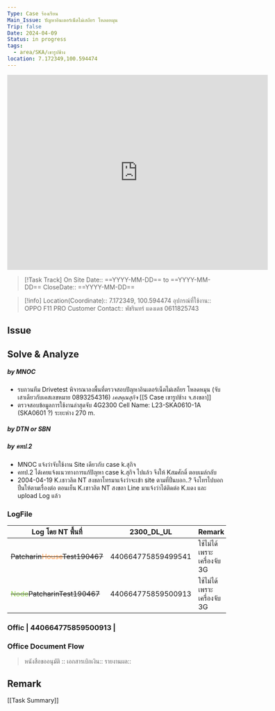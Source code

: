 ```yaml
---
Type: Case ร้องเรียน
Main_Issue: ปัญหาอินเตอร์เน็ตไม่เสถียร โหลดหมุน
Trip: false
Date: 2024-04-09
Status: in progress
tags:
  - area/SKA/เขารูปช้าง
location: 7.172349,100.594474
---
```


<iframe src="https://www.google.com/maps/embed?pb=!1m17!1m12!1m3!1d3328.771427706758!2d100.5928996995501!3d7.1723043838092!2m3!1f0!2f0!3f0!3m2!1i1024!2i768!4f13.1!3m2!1m1!2zN8KwMTAnMjAuNSJOIDEwMMKwMzUnNDAuMSJF!5e0!3m2!1sth!2sth!4v1712637981366!5m2!1sth!2sth" width="600" height="450" style="border:0;" allowfullscreen="" loading="lazy" referrerpolicy="no-referrer-when-downgrade"></iframe>

>[!Task Track]
>On Site Date::   ==YYYY-MM-DD==  to ==YYYY-MM-DD==
>CloseDate::   ==YYYY-MM-DD==

>[!info]
>Location(Coordinate)::  7.172349, 100.594474
>อุปกรณ์ที่ใช้งาน:: OPPO F11 PRO
>Customer Contact:: พัชรินทร์ แดงเดช 0611825743


## Issue


## Solve & Analyze
##### by MNOC
- รบกวนทีม Drivetest พิจารณาลงพื้นที่ตรวจสอบปัญหาอินเตอร์เน็ตไม่เสถียร โหลดหมุน (จับเสาเดียวกับเคสเลขหมาย 0893254316) *เคสคุณสุกิจ* [[5 Case เขารูปช้าง จ.สงขลา]]
- ตรวจสอบข้อมูลการใช้งานล่าสุดจับ 4G2300 Cell Name: L23-SKA0610-1A  (SKA0601 ?) ระยะห่าง 270 m.

##### by DTN or SBN


##### by คทป.2
- MNOC แจ้งว่าจับใช้งาน Site เดียวกับ case k.สุกิจ 
- คทป.2 ได้เคยแจ้งแนวทางการแก้ปัญหา case k.สุกิจ ไปแล้ว จึงให้ Kสมศักดิ์ ตอบเมล์กลับ
- 2004-04-19 K.เชาวลิต NT สงขลาโทรมาแจ้งว่าจะเข้า site ตามที่ปิ่นบอก..? จึงโทรไปบอกปิ่นให้ตามเรื่องต่อ ตอนเย็น   K.เชาวลิต NT สงขลา Line มาแจ้งว่าได้ติดต่อ K.แดง และ upload Log แล้ว


### LogFile

| Log โดย NT พื้นที่                                        | 2300_DL_UL         | Remark                       |
| --------------------------------------------------------- | ------------------ | ---------------------------- |
| ~~Patcharin<font color="#f79646">House</font>Test190467~~ | 440664775859499541 | ใช้ไม่ได้ เพราะเครื่องจับ 3G |
| ~~<font color="#92d050">Node</font>PatcharinTest190467~~  | 440664775859500913 | ใช้ไม่ได้ เพราะเครื่องจับ 3G |

### Offic | 440664775859500913 |

### Office Document Flow
>หนังสือขออนุมัติ :: 
>เอกสารเบิกเงิน::
>รายงานผล::

## Remark





[[Task Summary]]




